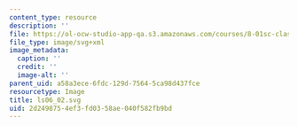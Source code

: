 ```yaml
---
content_type: resource
description: ''
file: https://ol-ocw-studio-app-qa.s3.amazonaws.com/courses/8-01sc-classical-mechanics-fall-2016/2d2498754ef3fd0358ae040f582fb9bd_ls06_02.svg
file_type: image/svg+xml
image_metadata:
  caption: ''
  credit: ''
  image-alt: ''
parent_uid: a58a3ece-6fdc-129d-7564-5ca98d437fce
resourcetype: Image
title: ls06_02.svg
uid: 2d249875-4ef3-fd03-58ae-040f582fb9bd
---
```

